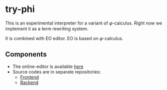 # try-phi

This is an experimental interpreter for a variant of 𝜑-calculus.
Right now we implement it as a term rewriting system.

It is combined with EO editor. EO is based on 𝜑-calculus.

## Components

* The online-editor is available [here](https://br4ch1st0chr0n3.github.io/try-phi-front/?editor=eo&snippet=3%20%3E%20a%0A4%20%3E%20b%0A)
* Source codes are in separate repositories:
    * [Frontend](https://github.com/br4ch1st0chr0n3/try-phi-front)
    * [Backend](https://github.com/br4ch1st0chr0n3/try-phi-back)